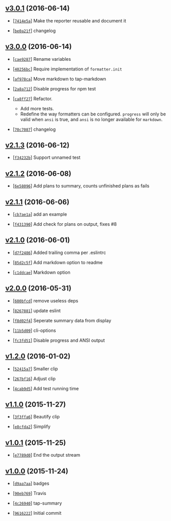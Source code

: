 <!-- 93bcfc4 1465895978000 -->

## [v3.0.1](https://github.com/zoubin/tap-summary/commit/93bcfc4) (2016-06-14)

* [[`7414e5a`](https://github.com/zoubin/tap-summary/commit/7414e5a)] Make the reporter reusable and document it

* [[`be0a21f`](https://github.com/zoubin/tap-summary/commit/be0a21f)] changelog

## [v3.0.0](https://github.com/zoubin/tap-summary/commit/60bca97) (2016-06-14)

* [[`cae9287`](https://github.com/zoubin/tap-summary/commit/cae9287)] Rename variables

* [[`40256bc`](https://github.com/zoubin/tap-summary/commit/40256bc)] Require implementation of `formatter.init`

* [[`af978ca`](https://github.com/zoubin/tap-summary/commit/af978ca)] Move markdown to tap-markdown

* [[`2a8a712`](https://github.com/zoubin/tap-summary/commit/2a8a712)] Disable progress for npm test

* [[`ca8ff27`](https://github.com/zoubin/tap-summary/commit/ca8ff27)] Refactor.

    
    * Add more tests.
    * Redefine the way formatters can be configured.
     `progress` will only be valid when `ansi` is true,
     and `ansi` is no longer available for `markdown`.

* [[`70c7087`](https://github.com/zoubin/tap-summary/commit/70c7087)] changelog

## [v2.1.3](https://github.com/zoubin/tap-summary/commit/02960ee) (2016-06-12)

* [[`f34232b`](https://github.com/zoubin/tap-summary/commit/f34232b)] Support unnamed test

## [v2.1.2](https://github.com/zoubin/tap-summary/commit/0171120) (2016-06-08)

* [[`6e58096`](https://github.com/zoubin/tap-summary/commit/6e58096)] Add plans to summary, counts unfinished plans as fails

## [v2.1.1](https://github.com/zoubin/tap-summary/commit/20e3d11) (2016-06-06)

* [[`cb7ae1a`](https://github.com/zoubin/tap-summary/commit/cb7ae1a)] add an example

* [[`f431390`](https://github.com/zoubin/tap-summary/commit/f431390)] Add check for plans on output, fixes #8

## [v2.1.0](https://github.com/zoubin/tap-summary/commit/a7bb7cf) (2016-06-01)

* [[`d7f2486`](https://github.com/zoubin/tap-summary/commit/d7f2486)] Added trailing comma per .eslintrc

* [[`85d2c5f`](https://github.com/zoubin/tap-summary/commit/85d2c5f)] Add markdown option to readme

* [[`c1ddcae`](https://github.com/zoubin/tap-summary/commit/c1ddcae)] Markdown option

## [v2.0.0](https://github.com/zoubin/tap-summary/commit/bff696d) (2016-05-31)

* [[`600bfcd`](https://github.com/zoubin/tap-summary/commit/600bfcd)] remove useless deps

* [[`8267881`](https://github.com/zoubin/tap-summary/commit/8267881)] update eslint

* [[`f8d02f4`](https://github.com/zoubin/tap-summary/commit/f8d02f4)] Seperate summary data from display

* [[`11b5d09`](https://github.com/zoubin/tap-summary/commit/11b5d09)] cli-options

* [[`fc3fd51`](https://github.com/zoubin/tap-summary/commit/fc3fd51)] Disable progress and ANSI output

## [v1.2.0](https://github.com/zoubin/tap-summary/commit/8dd32ca) (2016-01-02)

* [[`52415a7`](https://github.com/zoubin/tap-summary/commit/52415a7)] Smaller clip

* [[`267bf16`](https://github.com/zoubin/tap-summary/commit/267bf16)] Adjust clip

* [[`4cab9d5`](https://github.com/zoubin/tap-summary/commit/4cab9d5)] Add test running time

## [v1.1.0](https://github.com/zoubin/tap-summary/commit/5aa8653) (2015-11-27)

* [[`3f3ffa6`](https://github.com/zoubin/tap-summary/commit/3f3ffa6)] Beautify clip

* [[`e8cfda2`](https://github.com/zoubin/tap-summary/commit/e8cfda2)] Simplify

## [v1.0.1](https://github.com/zoubin/tap-summary/commit/d781f15) (2015-11-25)

* [[`e7789d0`](https://github.com/zoubin/tap-summary/commit/e7789d0)] End the output stream

## [v1.0.0](https://github.com/zoubin/tap-summary/commit/7c16b0b) (2015-11-24)

* [[`d9aa7aa`](https://github.com/zoubin/tap-summary/commit/d9aa7aa)] badges

* [[`90eb769`](https://github.com/zoubin/tap-summary/commit/90eb769)] Travis

* [[`4c26940`](https://github.com/zoubin/tap-summary/commit/4c26940)] tap-summary

* [[`9616222`](https://github.com/zoubin/tap-summary/commit/9616222)] Initial commit

